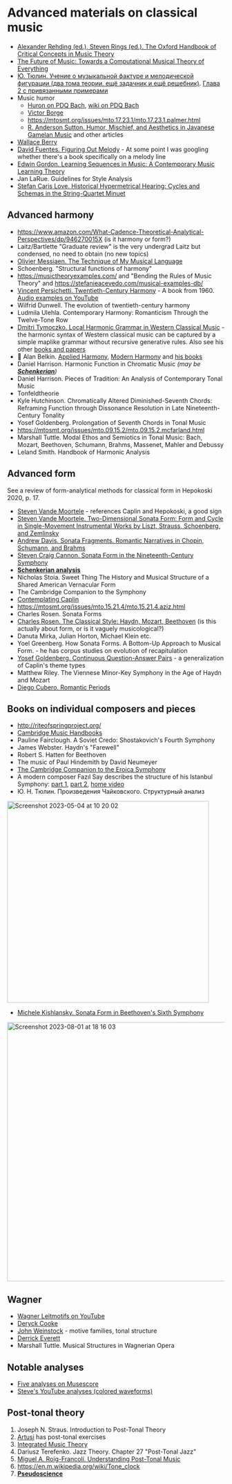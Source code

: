 Advanced materials on classical music
===

- [Alexander Rehding (ed.), Steven Rings (ed.). The Oxford Handbook of Critical Concepts in Music Theory](https://academic.oup.com/edited-volume/43665)
- [The Future of Music: Towards a Computational Musical Theory of Everything](https://books.google.ru/books?id=YTzYDwAAQBAJ&printsec=frontcover#v=onepage&q&f=false)
- [Ю. Тюлин. Учение о музыкальной фактуре и мелодической фигурации (два тома теории, ещё задачник и ещё решебник)](https://archive.org/details/tiulin_muz_factura_1). [Глава 2 с привязанными примерами](https://kuregyan.vercel.app/books/tyulin/)
- Music humor
   - [Huron on PDQ Bach](http://www.jessicagrahn.com/uploads/6/0/8/5/6085172/huronhumourpdq2004.pdf), [wiki on PDQ Bach](https://wikipdq.fandom.com/wiki/Quodlibet)
   - [Victor Borge](https://en.wikipedia.org/wiki/Victor_Borge)
   - https://mtosmt.org/issues/mto.17.23.1/mto.17.23.1.palmer.html
   - [R. Anderson Sutton. Humor, Mischief, and Aesthetics in Javanese Gamelan Music](https://www.jstor.org/stable/763917) and other articles
- [Wallace Berry](https://en.wikipedia.org/wiki/Wallace_Berry)
- [David Fuentes. Figuring Out Melody](https://figuringoutmelody.com/fom-ebook/) - At some point I was googling whether there's a book specifically on a melody line
- [Edwin Gordon. Learning Sequences in Music: A Contemporary Music Learning Theory](https://amzn.to/3rMsl0U)
- Jan LaRue. Guidelines for Style Analysis
- [Stefan Caris Love. Historical Hypermetrical Hearing: Cycles and Schemas in the String-Quartet Minuet](https://www.mtosmt.org/issues/mto.15.21.3/mto.15.21.3.love.html)



Advanced harmony
---
- https://www.amazon.com/What-Cadence-Theoretical-Analytical-Perspectives/dp/946270015X (is it harmony or form?)
- Laitz/Bartlette "Graduate review" is the very undergrad Laitz but condensed, no need to obtain (no new topics)
- [Olivier Messiaen. The Technique of My Musical Language](https://monoskop.org/images/5/50/Messiaen_Olivier_The_Technique_of_My_Musical_Language.pdf)
- Schoenberg. "Structural functions of harmony"
- https://musictheoryexamples.com/ and "Bending the Rules of Music Theory" and https://stefanieacevedo.com/musical-examples-db/
- [Vincent Persichetti. Twentieth-Century Harmony](https://amzn.to/3AgQgbk) - A book from 1960. [Audio examples on YouTube](https://www.youtube.com/playlist?list=PLwRgeNTZ2i6_BA9H4as1srtNKBAzPPjns)
- Wilfrid Dunwell. The evolution of twentieth-century harmony
- Ludmila Ulehla. Contemporary Harmony: Romanticism Through the Twelve-Tone Row
- [Dmitri Tymoczko. Local Harmonic Grammar in Western Classical Music](https://dmitri.mycpanel.princeton.edu/mozart.pdf) - the harmonic syntax of Western classical music can be captured by a simple maplike grammar without recursive generative rules. Also see his other [books and papers](https://dmitri.mycpanel.princeton.edu/geometry-of-music.html)
- 🎥 Alan Belkin. [Applied Harmony](https://www.youtube.com/watch?v=jffTBei6mxY&list=PLSntcNF64SVVBtDnYIfoLlvM4gPJw_i6R), [Modern Harmony](https://www.youtube.com/watch?v=kRb63Oy9ssI&list=PLSntcNF64SVXzsZiYybBTVcpKCiOEqH_m) and [his books](https://alanbelkinmusic.com/site/en/index.php/introduction/)
- Daniel Harrison. Harmonic Function in Chromatic Music *(may be [**Schenkerian**](schenkerian_analysis.md))*
- Daniel Harrison. Pieces of Tradition: An Analysis of Contemporary Tonal Music
- Tonfeldtheorie
- Kyle Hutchinson. Chromatically Altered Diminished-Seventh Chords: Reframing Function through Dissonance Resolution in Late Nineteenth-Century Tonality
- Yosef Goldenberg.	Prolongation of Seventh Chords in Tonal Music
- https://mtosmt.org/issues/mto.09.15.2/mto.09.15.2.mcfarland.html
- Marshall Tuttle. Modal Ethos and Semiotics in Tonal Music: Bach, Mozart, Beethoven, Schumann, Brahms, Massenet, Mahler and Debussy
- Leland Smith. Handbook of Harmonic Analysis

Advanced form
---

See a review of form-analytical methods for classical form in Hepokoski 2020, p. 17.

- [Steven Vande Moortele](https://scholar.google.be/citations?user=Nu2Ajf4AAAAJ) - references Caplin and Hepokoski, a good sign
- [Steven Vande Moortele. Two-Dimensional Sonata Form: Form and Cycle in Single-Movement Instrumental Works by Liszt, Strauss, Schoenberg, and Zemlinsky](https://www.amazon.com/Two-Dimensional-Sonata-Form-Single-Movement-Instrumental/dp/9058677516)
- [Andrew Davis. Sonata Fragments. Romantic Narratives in Chopin, Schumann, and Brahms](https://www.amazon.com/Sonata-Fragments-Romantic-Narratives-Interpretation/dp/0253028930)
- [Steven Craig Cannon. Sonata Form in the Nineteenth-Century Symphony](https://emusicology.org/article/view/4956/4502)
- [**Schenkerian analysis**](parts/schenkerian_analysis.md)
- Nicholas Stoia. Sweet Thing The History and Musical Structure of a Shared American Vernacular Form
- The Cambridge Companion to the Symphony
- [Contemplating Caplin](https://www.erudit.org/en/journals/is/2010-v31-n1-is0113/)
- https://mtosmt.org/issues/mto.15.21.4/mto.15.21.4.aziz.html
- Charles Rosen. Sonata Forms
- [Charles Rosen. The Classical Style: Haydn, Mozart, Beethoven](https://amzn.to/3gLA5do) (is this actually about form, or is it vaguely musicological?)
- Danuta Mirka, Julian Horton, Michael Klein etc.
- Yoel Greenberg. How Sonata Forms. A Bottom-Up Approach to Musical Form. - he has corpus studies on evolution of recapitulation
- [Yosef Goldenberg. Continuous Question-Answer Pairs](https://mtosmt.org/issues/mto.20.26.3/mto.20.26.3.goldenberg.html) - a generalization of Caplin's theme types
- Matthew Riley. The Viennese Minor-Key Symphony in the Age of Haydn and Mozart
- [Diego Cubero. Romantic Periods](https://mtosmt.org/issues/mto.21.27.4/mto.21.27.4.cubero.html)





Books on individual composers and pieces
---

- http://riteofspringproject.org/
- [Cambridge Music Handbooks](https://www.cambridge.org/core/series/cambridge-music-handbooks/2CBC1457EDA4B9D6FB4DF6A988E6D538)
- Pauline Fairclough. A Soviet Credo: Shostakovich's Fourth Symphony
- James Webster. Haydn's "Farewell"
- Robert S. Hatten for Beethoven
- The music of Paul Hindemith by David Neumeyer
- [The Cambridge Companion to the Eroica Symphony](https://www.cambridge.org/core/books/cambridge-companion-to-the-eroica-symphony/4CB6BBBF537F531FA4D8A1B5114776F0)
- A modern composer Fazıl Say describes the structure of his Istanbul Symphony: [part 1](https://www.youtube.com/watch?v=Om9ONn5190k), [part 2](https://www.youtube.com/watch?v=Y_cF9Ts9XEU), [home video](https://www.youtube.com/watch?v=i5Etc3g-D5c)
- Ю. Н. Тюлин. Произведения Чайковского. Структурный анализ
 
<img width="467" alt="Screenshot 2023-05-04 at 10 20 02" src="https://user-images.githubusercontent.com/1491908/236125752-b40d00b5-de15-47eb-8607-0a2adc71e3f1.png">

- [Michele Kishlansky. Sonata Form in Beethoven's Sixth Symphony](https://academicworks.cuny.edu/cgi/viewcontent.cgi?article=1329&context=cc_etds_theses)

<img width="600" alt="Screenshot 2023-08-01 at 18 16 03" src="https://github.com/vpavlenko/study-music/assets/1491908/7ae44bb6-7262-4ff2-b637-6d33d0af4736">

 

Wagner
---

- [Wagner Leitmotifs on YouTube](https://www.youtube.com/@wagnerleitmotifs7654/playlists)
- [Deryck Cooke](https://www.laits.utexas.edu/wagner/ringmotives/cooke.html)
- [John Weinstock](https://www.laits.utexas.edu/wagner/home.html) - motive families, tonal structure
- [Derrick Everett](https://www.monsalvat.no/RingList.htm)
- Marshall Tuttle. Musical Structures in Wagnerian Opera

Notable analyses
---
- [Five analyses on Musescore](https://musescore.com/user/50070/sheetmusic)
- [Steve's YouTube analyses (colored waveforms)](https://www.youtube.com/@corksmusic1/videos)


Post-tonal theory
---

1. Joseph N. Straus. Introduction to Post-Tonal Theory
2. [Artusi](https://www.artusimusic.com/curriculum/) has post-tonal exercises
3. [Integrated Music Theory](https://intmus.github.io/inttheory22-23/23-intro-to-post-tonal/a1-ex-pcintnotation.html) 
4. Dariusz Terefenko. Jazz Theory. Chapter 27 "Post-Tonal Jazz"
5. [Miguel A. Roig-Francolí. Understanding Post-Tonal Music](https://www.taylorfrancis.com/books/mono/10.4324/9780429340123/understanding-post-tonal-music-miguel-roig-francol%C3%AD)
6. https://en.m.wikipedia.org/wiki/Tone_clock
7. [**Pseudoscience**](pseudoscience.md#post-tonal-theory)

